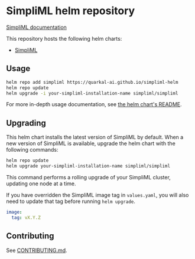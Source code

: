 # SimpliML helm repository
[SimpliML documentation](https://docs.simpliml.com)

This repository hosts the following helm charts:

* [SimpliML](charts/simpliml/README.md)

## Usage

```bash
helm repo add simpliml https://quarkal-ai.github.io/simpliml-helm
helm repo update
helm upgrade -i your-simpliml-installation-name simpliml/simpliml
```

For more in-depth usage documentation, see [the helm chart's README](charts/simpliml/README.md).

## Upgrading

This helm chart installs the latest version of SimpliML by default. When a new version of SimpliML is available, upgrade the helm chart with the following commands:

```bash
helm repo update
helm upgrade your-simpliml-installation-name simpliml/simpliml
```

This command performs a rolling upgrade of your SimpliML cluster, updating one node at a time.

If you have overridden the SimpliML image tag in `values.yaml`, you will also need to update that tag before running `helm upgrade`.

```yaml
image:
  tag: vX.Y.Z
```

## Contributing

See [CONTRIBUTING.md](./CONTRIBUTING.md).